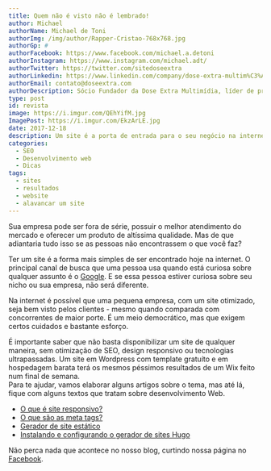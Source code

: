 ```yaml
---
title: Quem não é visto não é lembrado!
author: Michael
authorName: Michael de Toni
authorImg: /img/author/Rapper-Cristao-768x768.jpg
authorGp: #
authorFacebook: https://www.facebook.com/michael.a.detoni
authorInstagram: https://www.instagram.com/michael.adt/
authorTwitter: https://twitter.com/sitedoseextra
authorLinkedin: https://www.linkedin.com/company/dose-extra-multim%C3%ADdia/
authorEmail: contato@doseextra.com
authorDescription: Sócio Fundador da Dose Extra Multimídia, líder de projetos de mídias sociais, aficionado por Pokémon Stadium e Dragon Ball.
type: post
id: revista
image: https://i.imgur.com/QEhYifM.jpg
ImagePost: https://i.imgur.com/EkzArLE.jpg
date: 2017-12-18
description: Um site é a porta de entrada para o seu negócio na internet.
categories:
  - SEO
  - Desenvolvimento web
  - Dicas
tags:
  - sites
  - resultados
  - website
  - alavancar um site
---
```


Sua empresa pode ser fora de série, possuir o melhor atendimento do mercado e oferecer um produto de altíssima qualidade. Mas de que adiantaria tudo isso se as pessoas não encontrassem o que você faz?   

Ter um site é a forma mais simples de ser encontrado hoje na internet. O principal canal de busca que uma pessoa usa quando está curiosa sobre qualquer assunto é o [Google](https://www.google.com.br/search?q=podcast&sitesearch=https://blog.doseextra.com&gws_rd=cr&dcr=0&ei=W2c4WsRZysTABLH7n8gG). E se essa pessoa estiver curiosa sobre seu nicho ou sua empresa, não será diferente.   

Na internet é possível que uma pequena empresa, com um site otimizado, seja bem visto pelos clientes - mesmo quando comparada com concorrentes de maior porte. É um meio democrático, mas que exigem certos cuidados e bastante esforço.   

É importante saber que não basta disponibilizar um site de qualquer maneira, sem otimização de SEO, design responsivo ou tecnologias ultrapassadas. Um site em Wordpress com template gratuíto e em hospedagem barata terá os mesmos péssimos resultados de um Wix feito num final de semana.   
Para te ajudar, vamos elaborar alguns artigos sobre o tema, mas até lá, fique com alguns textos que tratam sobre desenvolvimento Web.   

 - [O que é site responsivo?](https://blog.doseextra.com/o-que-e-site-responsivo/ "O que é site responsivo?")   
 - [O que são as meta tags?](https://blog.doseextra.com//o-que-sao-metatags/ "O que são as meta tags?")   
 - [Gerador de site estático](https://blog.doseextra.com/gerador-de-site/ "Gerador de site estático")   
 - [Instalando e configurando o gerador de sites Hugo](../comecando-com-o-hugo/ "Instalando e configurando o gerador de sites Hugo")   


 Não perca nada que acontece no nosso blog, curtindo nossa página no [Facebook](https://facebook.com/doseextra).   
